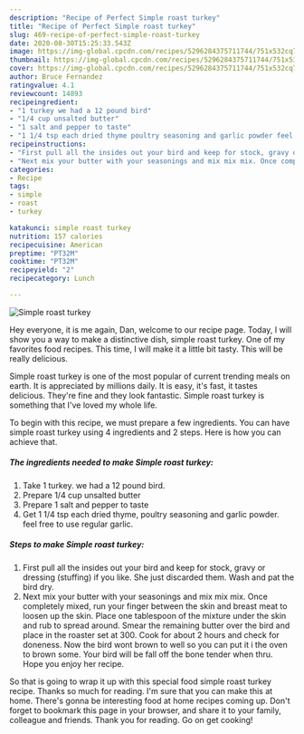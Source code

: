 ```yaml
---
description: "Recipe of Perfect Simple roast turkey"
title: "Recipe of Perfect Simple roast turkey"
slug: 469-recipe-of-perfect-simple-roast-turkey
date: 2020-08-30T15:25:33.543Z
image: https://img-global.cpcdn.com/recipes/5296284375711744/751x532cq70/simple-roast-turkey-recipe-main-photo.jpg
thumbnail: https://img-global.cpcdn.com/recipes/5296284375711744/751x532cq70/simple-roast-turkey-recipe-main-photo.jpg
cover: https://img-global.cpcdn.com/recipes/5296284375711744/751x532cq70/simple-roast-turkey-recipe-main-photo.jpg
author: Bruce Fernandez
ratingvalue: 4.1
reviewcount: 14893
recipeingredient:
- "1 turkey we had a 12 pound bird"
- "1/4 cup unsalted butter"
- "1 salt and pepper to taste"
- "1 1/4 tsp each dried thyme poultry seasoning and garlic powder feel free to use regular garlic"
recipeinstructions:
- "First pull all the insides out your bird and keep for stock, gravy or dressing (stuffing) if you like. She just discarded them. Wash and pat the bird dry."
- "Next mix your butter with your seasonings and mix mix mix. Once completely mixed, run your finger between the skin and breast meat to loosen up the skin. Place one tablespoon of the mixture under the skin and rub to spread around. Smear the remaining butter over the bird and place in the roaster set at 300. Cook for about 2 hours and check for doneness. Now the bird wont brown to well so you can put it i the oven to brown some. Your bird will be fall off the bone tender when thru. Hope you enjoy her recipe."
categories:
- Recipe
tags:
- simple
- roast
- turkey

katakunci: simple roast turkey 
nutrition: 157 calories
recipecuisine: American
preptime: "PT32M"
cooktime: "PT32M"
recipeyield: "2"
recipecategory: Lunch

---
```



![Simple roast turkey](https://img-global.cpcdn.com/recipes/5296284375711744/751x532cq70/simple-roast-turkey-recipe-main-photo.jpg)

Hey everyone, it is me again, Dan, welcome to our recipe page. Today, I will show you a way to make a distinctive dish, simple roast turkey. One of my favorites food recipes. This time, I will make it a little bit tasty. This will be really delicious.



Simple roast turkey is one of the most popular of current trending meals on earth. It is appreciated by millions daily. It is easy, it's fast, it tastes delicious. They're fine and they look fantastic. Simple roast turkey is something that I've loved my whole life.


To begin with this recipe, we must prepare a few ingredients. You can have simple roast turkey using 4 ingredients and 2 steps. Here is how you can achieve that.

<!--inarticleads1-->

##### The ingredients needed to make Simple roast turkey:

1. Take 1 turkey. we had a 12 pound bird.
1. Prepare 1/4 cup unsalted butter
1. Prepare 1 salt and pepper to taste
1. Get 1 1/4 tsp each dried thyme, poultry seasoning and garlic powder. feel free to use regular garlic.




<!--inarticleads2-->

##### Steps to make Simple roast turkey:

1. First pull all the insides out your bird and keep for stock, gravy or dressing (stuffing) if you like. She just discarded them. Wash and pat the bird dry.
1. Next mix your butter with your seasonings and mix mix mix. Once completely mixed, run your finger between the skin and breast meat to loosen up the skin. Place one tablespoon of the mixture under the skin and rub to spread around. Smear the remaining butter over the bird and place in the roaster set at 300. Cook for about 2 hours and check for doneness. Now the bird wont brown to well so you can put it i the oven to brown some. Your bird will be fall off the bone tender when thru. Hope you enjoy her recipe.




So that is going to wrap it up with this special food simple roast turkey recipe. Thanks so much for reading. I'm sure that you can make this at home. There's gonna be interesting food at home recipes coming up. Don't forget to bookmark this page in your browser, and share it to your family, colleague and friends. Thank you for reading. Go on get cooking!
